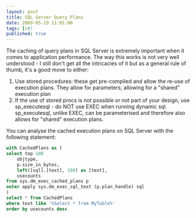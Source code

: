 ```yaml
---
layout: post
title: SQL Server Query Plans
date: 2009-05-19 11:01:00
tags: [c#]
published: true
---
```


The caching of query plans in SQL Server is extremely important when it comes to application performance. The 
way this works is not very well understood - I still don't get all the intricacies of it but as a general rule 
of thumb, it's a good move to either:

1. Use stored procedures: these get pre-compiled and allow the re-use of execution plans. They allow for parameters, allowing for a "shared" execution plan
2. If the use of stored procs is not possible or not part of your design, use sp_executesql - do NOT use EXEC when running dynamic sql. sp_executesql, unlike EXEC, can be parameterised and therefore also allows for "shared" execution plans.

You can analyse the cached execution plans on SQL Server with the following statement:

```sql
with CachedPlans as (
select top 100
    objtype,
    p.size_in_bytes,
    left([sql].[text], 100) as [text],
    usecounts
from sys.dm_exec_cached_plans p
outer apply sys.dm_exec_sql_text (p.plan_handle) sql
)
select * from CachedPlans
where text like '%Select * from MyTable%'
order by usecounts desc
```
